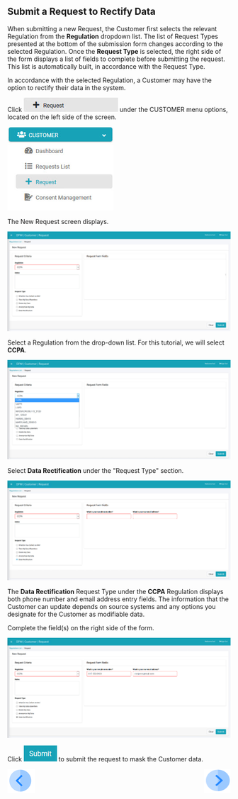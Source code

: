 ## Submit a Request to Rectify Data

When submitting a new Request, the Customer first selects the relevant Regulation from the **Regulation** dropdown list. The list of Request Types presented at the bottom of the submission form changes according to the selected Regulation. Once the **Request Type** is selected, the right side of the form displays a list of fields to complete before submitting the request. This list is automatically built, in accordance with the Request Type.

In accordance with the selected Regulation, a Customer may have the option to rectify their data in the system.

Click ![image](/articles/demo_project/DPM_Demo_Project/images/Customer_Request.jpg) under the CUSTOMER menu options, located on the left side of the screen. 

![image](/articles/demo_project/DPM_Demo_Project/images/Customer_Request_LeftPanel.jpg)     

The New Request screen displays.

![image](/articles/demo_project/DPM_Demo_Project/images/Customer_Request_Landing.jpg)

Select a Regulation from the drop-down list. For this tutorial, we will select **CCPA**.

![image](/articles/demo_project/DPM_Demo_Project/images/06_3_Purging_DeleteMyData_Reg.jpg)  

Select **Data Rectification** under the "Request Type" section.

![image](/articles/demo_project/DPM_Demo_Project/images/04_1_Rectify_Regulation.jpg)

The **Data Rectification** Request Type under the **CCPA** Regulation displays both phone number and email address entry fields. The information that the Customer can update depends on source systems and any options you designate for the Customer as modifiable data. 

Complete the field(s) on the right side of the form.  

![image](/articles/demo_project/DPM_Demo_Project/images/04_2_Rectify_FormFields.jpg)     

Click ![image](/articles/demo_project/DPM_Demo_Project/images/06_ICON_Submit.jpg) to submit the request to mask the Customer data.



[![Previous](/articles/demo_project/DPM_Demo_Project/images/Previous.png)]( /articles/demo_project/DPM_Demo_Project/04_Rectify/03_03_Rectify_Login.md)[<img align="right" width="60" height="54" src="/articles/demo_project/DPM_Demo_Project/images/Next.png">](/articles/demo_project/DPM_Demo_Project/04_Rectify/03_05_Rectify_Ensure_Marked_Complete.md)
